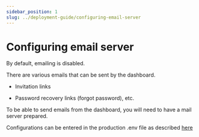 ```yaml
---
sidebar_position: 1
slug: ../deployment-guide/configuring-email-server
---
```


# Configuring email server

By default, emailing is disabled. 

There are various emails that can be sent by the dashboard. 

- Invitation links

- Password recovery links (forgot password), etc.

To be able to send emails from the dashboard, you will need to have a mail server prepared.

Configurations can be entered in the production .env file as described [here](/docs/developer/getting-started/configuration#mail)